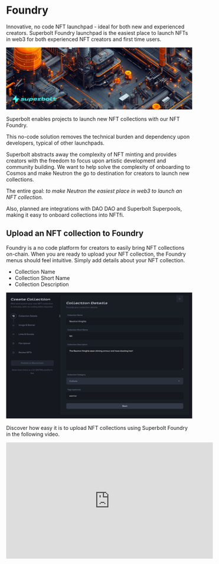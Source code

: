 # Foundry
Innovative, no code NFT launchpad - ideal for both new and experienced creators. Superbolt Foundry launchpad is the easiest place to launch NFTs in web3 for both experienced NFT creators and first time users.

![Superbolt Foundry](image.png)

Superbolt enables projects to launch new NFT collections with our NFT Foundry.

This no-code solution removes the technical burden and dependency upon developers, typical of other launchpads.

Superbolt abstracts away the complexity of NFT minting and provides creators with the freedom to focus upon artistic development and community building. We want to help solve the complexity of onboarding to Cosmos and make Neutron the go to destination for creators to launch new collections.

The entire goal: *to make Neutron the easiest place in web3 to launch an NFT collection.*

Also, planned are integrations with DAO DAO and Superbolt Superpools, making it easy to onboard collections into NFTfi.

## Upload an NFT collection to Foundry

Foundry is a no code platform for creators to easily bring NFT collections on-chain. When you are ready to upload your NFT collection, the Foundry menus should feel intuitive. Simply add details about your NFT collection.

- Collection Name
- Collection Short Name
- Collection Description

![Foundty launchpad](<Foundry 1.png>)

Discover how easy it is to upload NFT collections using Superbolt Foundry in the following video.

<iframe width="560" height="315" src="https://www.youtube.com/embed/wF76C2BqizA?si=b4MOME0-5YagBRu7" title="YouTube video player" frameborder="0" allow="accelerometer; autoplay; clipboard-write; encrypted-media; gyroscope; picture-in-picture; web-share" referrerpolicy="strict-origin-when-cross-origin" allowfullscreen></iframe>


